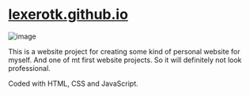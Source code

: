 #  [lexerotk.github.io](https://lexerotk.github.io)

![image](https://github.com/user-attachments/assets/f97d76bc-1340-4518-90a0-da1fbcee075b)

This is a website project for creating some kind of personal website for myself. And one of mt first website projects. So it will definitely not look professional.

Coded with HTML, CSS and JavaScript.
